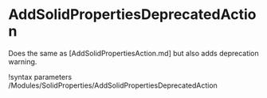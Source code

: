 # AddSolidPropertiesDeprecatedAction

Does the same as [AddSolidPropertiesAction.md] but also adds deprecation warning.

!syntax parameters /Modules/SolidProperties/AddSolidPropertiesDeprecatedAction
